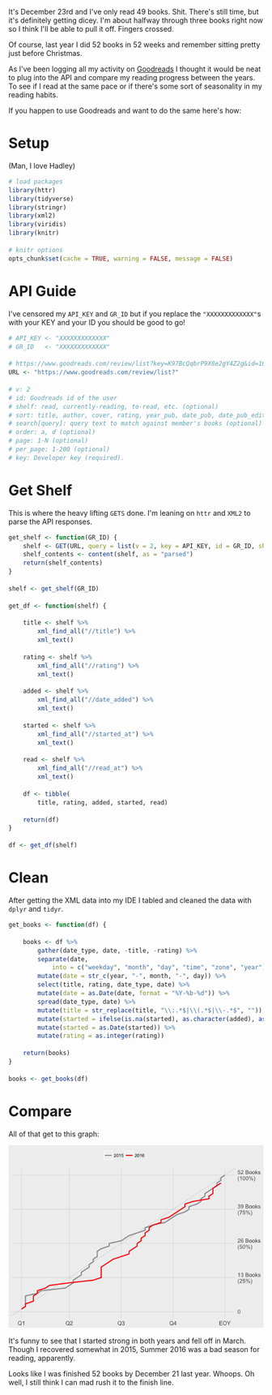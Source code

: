 It's December 23rd and I've only read 49 books. Shit. There's still time, but it's definitely getting dicey. I'm about halfway through three books right now so I think I'll be able to pull it off. Fingers crossed.

Of course, last year I did 52 books in 52 weeks and remember sitting pretty just before Christmas.

As I've been logging all my activity on [Goodreads](https://www.goodreads.com/user/show/16626766-max) I thought it would be neat to plug into the API and compare my reading progress between the years. To see if I read at the same pace or if there's some sort of seasonality in my reading habits.

If you happen to use Goodreads and want to do the same here's how:

Setup
=====

(Man, I love Hadley)

``` r
# load packages
library(httr)
library(tidyverse)
library(stringr)
library(xml2)
library(viridis)
library(knitr)

# knitr options
opts_chunk$set(cache = TRUE, warning = FALSE, message = FALSE)
```

API Guide
=========

I've censored my `API_KEY` and `GR_ID` but if you replace the `"XXXXXXXXXXXXX"`s with your KEY and your ID you should be good to go!

``` r
# API_KEY <- "XXXXXXXXXXXXX"
# GR_ID   <- "XXXXXXXXXXXXX"

# https://www.goodreads.com/review/list?key=K97BcQqbrP9X8e2gY4Z2g&id=16626766&v=2&shelf=read&per_page=200
URL <- "https://www.goodreads.com/review/list?"

# v: 2
# id: Goodreads id of the user
# shelf: read, currently-reading, to-read, etc. (optional)
# sort: title, author, cover, rating, year_pub, date_pub, date_pub_edition, date_started, date_read, date_updated, date_added, recommender, avg_rating, num_ratings, review, read_count, votes, random, comments, notes, isbn, isbn13, asin, num_pages, format, position, shelves, owned, date_purchased, purchase_location, condition (optional)
# search[query]: query text to match against member's books (optional)
# order: a, d (optional)
# page: 1-N (optional)
# per_page: 1-200 (optional)
# key: Developer key (required).
```

Get Shelf
=========

This is where the heavy lifting `GETS` done. I'm leaning on `httr` and `XML2` to parse the API responses.

``` r
get_shelf <- function(GR_ID) {
    shelf <- GET(URL, query = list(v = 2, key = API_KEY, id = GR_ID, shelf = "read", per_page = 200))
    shelf_contents <- content(shelf, as = "parsed")
    return(shelf_contents)
}

shelf <- get_shelf(GR_ID)

get_df <- function(shelf) {

    title <- shelf %>% 
        xml_find_all("//title") %>% 
        xml_text()
    
    rating <- shelf %>% 
        xml_find_all("//rating") %>% 
        xml_text()
    
    added <- shelf %>% 
        xml_find_all("//date_added") %>% 
        xml_text()
    
    started <- shelf %>% 
        xml_find_all("//started_at") %>% 
        xml_text()
    
    read <- shelf %>% 
        xml_find_all("//read_at") %>% 
        xml_text()
    
    df <- tibble(
        title, rating, added, started, read)
    
    return(df)
}

df <- get_df(shelf)
```

Clean
=====

After getting the XML data into my IDE I tabled and cleaned the data with `dplyr` and `tidyr`.

``` r
get_books <- function(df) {

    books <- df %>% 
        gather(date_type, date, -title, -rating) %>% 
        separate(date, 
            into = c("weekday", "month", "day", "time", "zone", "year"), sep = "\\s", fill = "right") %>% 
        mutate(date = str_c(year, "-", month, "-", day)) %>% 
        select(title, rating, date_type, date) %>% 
        mutate(date = as.Date(date, format = "%Y-%b-%d")) %>% 
        spread(date_type, date) %>% 
        mutate(title = str_replace(title, "\\:.*$|\\(.*$|\\-.*$", "")) %>% 
        mutate(started = ifelse(is.na(started), as.character(added), as.character(started))) %>% 
        mutate(started = as.Date(started)) %>% 
        mutate(rating = as.integer(rating))
    
    return(books)
}

books <- get_books(df)
```

Compare
=======

All of that get to this graph:

![](/assets/img/goodreads_comp.png)

It's funny to see that I started strong in both years and fell off in March. Though I recovered somewhat in 2015, Summer 2016 was a bad season for reading, apparently.

Looks like I was finished 52 books by December 21 last year. Whoops. Oh well, I still think I can mad rush it to the finish line.
